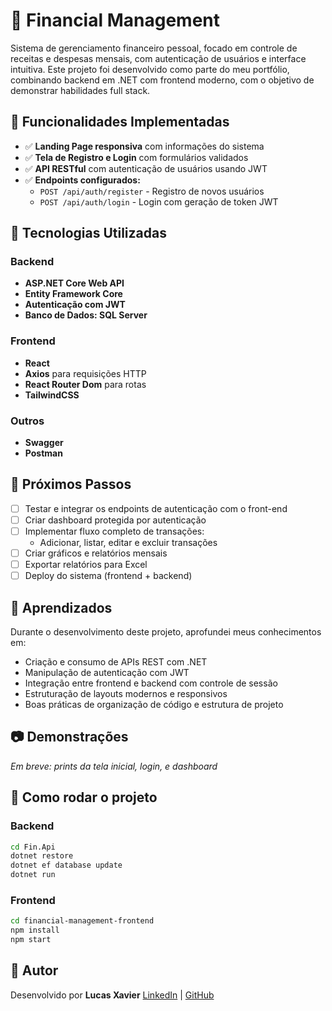 # 💸 Financial Management

Sistema de gerenciamento financeiro pessoal, focado em controle de receitas e despesas mensais, com autenticação de usuários e interface intuitiva. Este projeto foi desenvolvido como parte do meu portfólio, combinando backend em .NET com frontend moderno, com o objetivo de demonstrar habilidades full stack.

## 🚀 Funcionalidades Implementadas

- ✅ **Landing Page responsiva** com informações do sistema
- ✅ **Tela de Registro e Login** com formulários validados
- ✅ **API RESTful** com autenticação de usuários usando JWT
- ✅ **Endpoints configurados:**
  - `POST /api/auth/register` - Registro de novos usuários
  - `POST /api/auth/login` - Login com geração de token JWT

## 📌 Tecnologias Utilizadas

### Backend
- **ASP.NET Core Web API**
- **Entity Framework Core**
- **Autenticação com JWT**
- **Banco de Dados: SQL Server**

### Frontend
- **React**
- **Axios** para requisições HTTP
- **React Router Dom** para rotas
- **TailwindCSS**

### Outros
- **Swagger** 
- **Postman**

## 🎯 Próximos Passos

- [ ] Testar e integrar os endpoints de autenticação com o front-end
- [ ] Criar dashboard protegida por autenticação
- [ ] Implementar fluxo completo de transações:
  - Adicionar, listar, editar e excluir transações
- [ ] Criar gráficos e relatórios mensais
- [ ] Exportar relatórios para Excel
- [ ] Deploy do sistema (frontend + backend)

## 🧠 Aprendizados

Durante o desenvolvimento deste projeto, aprofundei meus conhecimentos em:
- Criação e consumo de APIs REST com .NET
- Manipulação de autenticação com JWT
- Integração entre frontend e backend com controle de sessão
- Estruturação de layouts modernos e responsivos
- Boas práticas de organização de código e estrutura de projeto

## 📷 Demonstrações

*Em breve: prints da tela inicial, login, e dashboard*

## 📂 Como rodar o projeto

### Backend
```bash
cd Fin.Api
dotnet restore
dotnet ef database update
dotnet run
```

### Frontend
```bash
cd financial-management-frontend
npm install
npm start
```

## 👤 Autor

Desenvolvido por **Lucas Xavier**
[LinkedIn](https://www.linkedin.com/in/lucas-xavier-89a44120b/) | [GitHub](https://github.com/LucasXvr)